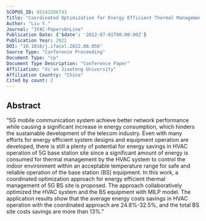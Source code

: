 ```yaml
---
SCOPUS_ID: 85142286743
Title: "Coordinated Optimization for Energy Efficient Thermal Management of 5G Base Station Site"
Author: "Liu Y."
Journal: "IFAC-PapersOnLine"
Publication Date: {'$date': '2022-07-01T00:00:00Z'}
Publication Year: 2022
DOI: "10.1016/j.ifacol.2022.08.056"
Source Type: "Conference Proceeding"
Document Type: "cp"
Document Type Description: "Conference Paper"
Affiliation: "Xi'an Jiaotong University"
Affiliation Country: "China"
Cited by count: 2
---
```


## Abstract
"5G mobile communication system achieve better network performance while causing a significant increase in energy consumption, which hinders the sustainable development of the telecom industry. Even with many efforts for energy efficient system designs and equipment operation are developed, there is still a plenty of potential for energy savings in HVAC operation of 5G base station site since a significant amount of energy is consumed for thermal management by the HVAC system to control the indoor environment within an acceptable temperature range for safe and reliable operation of the base station (BS) equipment. In this work, a coordinated optimization approach for energy efficient thermal management of 5G BS site is proposed. The approach collaboratively optimized the HVAC system and the BS equipment with MILP model. The application results show that the average energy costs savings in HVAC operation with the coordinated approach are 24.8%-32.5%, and the total BS site costs savings are more than 13%."
